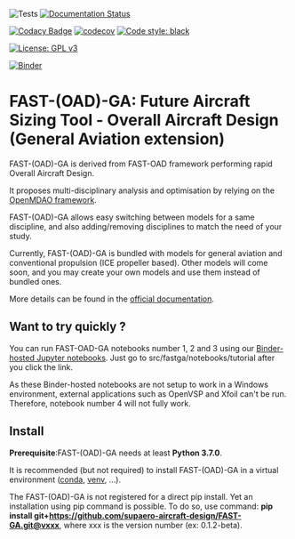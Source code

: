 ![Tests](https://github.com/supaero-aircraft-design/FAST-GA/workflows/Tests/badge.svg)
[![Documentation Status](https://readthedocs.org/projects/fast-ga/badge/?version=latest)](https://fast-ga.readthedocs.io/en/latest/?badge=latest)

[![Codacy Badge](https://app.codacy.com/project/badge/Grade/ee153dd5e82d41e7b2f3a964ef5756f5)](https://www.codacy.com/gh/supaero-aircraft-design/FAST-GA/dashboard?utm_source=github.com&amp;utm_medium=referral&amp;utm_content=supaero-aircraft-design/FAST-GA&amp;utm_campaign=Badge_Grade)
[![codecov](https://codecov.io/gh/supaero-aircraft-design/FAST-GA/branch/main/graph/badge.svg?token=VZEDUOFE8V)](https://codecov.io/gh/supaero-aircraft-design/FAST-GA)
[![Code style: black](https://img.shields.io/badge/code%20style-black-000000.svg)](https://github.com/psf/black)

[![License: GPL v3](https://img.shields.io/badge/License-GPLv3-blue.svg)](https://www.gnu.org/licenses/gpl-3.0)

[![Binder](https://mybinder.org/badge_logo.svg)](https://mybinder.org/v2/gh/supaero-aircraft-design/FAST-GA/HEAD)

FAST-(OAD)-GA: Future Aircraft Sizing Tool - Overall Aircraft Design (General Aviation extension)
===============================================================================================

FAST-(OAD)-GA is derived from FAST-OAD framework performing rapid Overall Aircraft Design.

It proposes multi-disciplinary analysis and optimisation by relying on
the [OpenMDAO framework](https://openmdao.org/).

FAST-(OAD)-GA allows easy switching between models for a same discipline, and
also adding/removing disciplines to match the need of your study.

Currently, FAST-(OAD)-GA is bundled with models for general aviation and conventional
propulsion (ICE propeller based). Other models will come soon, and you may create
your own models and use them instead of bundled ones.

More details can be found in the [official
documentation](https://fast-ga.readthedocs.io/).

Want to try quickly ?
-------

You can run FAST-OAD-GA notebooks number 1, 2 and 3 using our [Binder-hosted Jupyter notebooks](https://mybinder.org/v2/gh/supaero-aircraft-design/FAST-GA/HEAD). Just go to src/fastga/notebooks/tutorial after you click the link.

As these Binder-hosted notebooks are not setup to work in a Windows environment, external applications such as OpenVSP and Xfoil can't be run. Therefore, notebook number 4 will not fully work.

Install
-------

**Prerequisite**:FAST-(OAD)-GA needs at least **Python 3.7.0**.

It is recommended (but not required) to install FAST-(OAD)-GA in a virtual
environment ([conda](https://docs.conda.io/en/latest/),
[venv](https://docs.python.org/3.7/library/venv.html), ...).

The FAST-(OAD)-GA is not registered for a direct pip install.
Yet an installation using pip command is possible. To do so, use command:
**pip install git+https://github.com/supaero-aircraft-design/FAST-GA.git@vxxx**, where xxx is the version number (ex: 0.1.2-beta).
